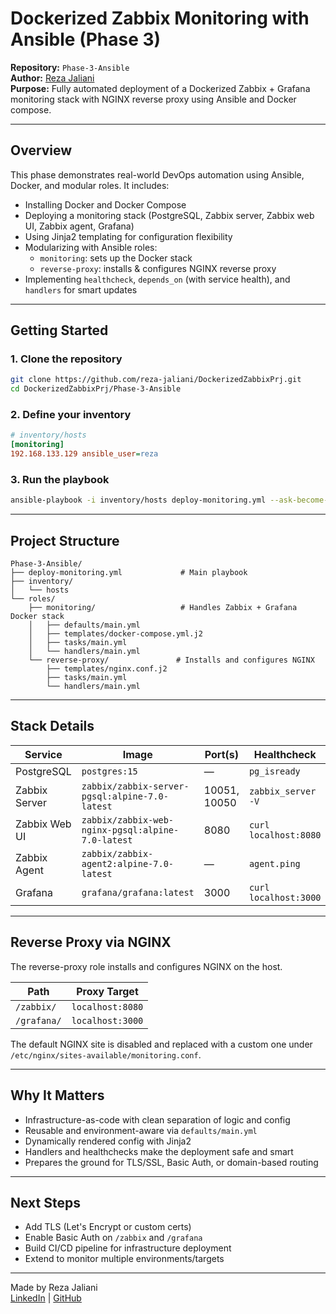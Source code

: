 #  Dockerized Zabbix Monitoring with Ansible (Phase 3)

**Repository:** `Phase-3-Ansible`  
**Author:** [Reza Jaliani](https://github.com/reza-jaliani)  
**Purpose:** Fully automated deployment of a Dockerized Zabbix + Grafana monitoring stack with NGINX reverse proxy using Ansible and Docker compose.

---

##  Overview

This phase demonstrates real-world DevOps automation using Ansible, Docker, and modular roles. It includes:

- Installing Docker and Docker Compose
- Deploying a monitoring stack (PostgreSQL, Zabbix server, Zabbix web UI, Zabbix agent, Grafana)
- Using Jinja2 templating for configuration flexibility
- Modularizing with Ansible roles:
  - `monitoring`: sets up the Docker stack
  - `reverse-proxy`: installs & configures NGINX reverse proxy
- Implementing `healthcheck`, `depends_on` (with service health), and `handlers` for smart updates

---

##  Getting Started

### 1. Clone the repository

```bash
git clone https://github.com/reza-jaliani/DockerizedZabbixPrj.git
cd DockerizedZabbixPrj/Phase-3-Ansible
```

### 2. Define your inventory

```ini
# inventory/hosts
[monitoring]
192.168.133.129 ansible_user=reza
```

### 3. Run the playbook

```bash
ansible-playbook -i inventory/hosts deploy-monitoring.yml --ask-become-pass
```

---

##  Project Structure

```
Phase-3-Ansible/
├── deploy-monitoring.yml             # Main playbook
├── inventory/
│   └── hosts
└── roles/
    ├── monitoring/                   # Handles Zabbix + Grafana Docker stack
    │   ├── defaults/main.yml
    │   ├── templates/docker-compose.yml.j2
    │   ├── tasks/main.yml
    │   └── handlers/main.yml
    └── reverse-proxy/               # Installs and configures NGINX
        ├── templates/nginx.conf.j2
        ├── tasks/main.yml
        └── handlers/main.yml
```

---

##  Stack Details

| Service         | Image                                             | Port(s)         | Healthcheck         |
|----------------|---------------------------------------------------|------------------|----------------------|
| PostgreSQL      | `postgres:15`                                      | —                | `pg_isready`         |
| Zabbix Server   | `zabbix/zabbix-server-pgsql:alpine-7.0-latest`    | 10051, 10050     | `zabbix_server -V`   |
| Zabbix Web UI   | `zabbix/zabbix-web-nginx-pgsql:alpine-7.0-latest` | 8080             | `curl localhost:8080`|
| Zabbix Agent    | `zabbix/zabbix-agent2:alpine-7.0-latest`          | —                | `agent.ping`         |
| Grafana         | `grafana/grafana:latest`                          | 3000             | `curl localhost:3000`|

---

##  Reverse Proxy via NGINX

The reverse-proxy role installs and configures NGINX on the host.

| Path             | Proxy Target       |
|------------------|--------------------|
| `/zabbix/`       | `localhost:8080`   |
| `/grafana/`      | `localhost:3000`   |

The default NGINX site is disabled and replaced with a custom one under `/etc/nginx/sites-available/monitoring.conf`.

---

##  Why It Matters

- Infrastructure-as-code with clean separation of logic and config
- Reusable and environment-aware via `defaults/main.yml`
- Dynamically rendered config with Jinja2
- Handlers and healthchecks make the deployment safe and smart
- Prepares the ground for TLS/SSL, Basic Auth, or domain-based routing

---

##  Next Steps

- Add TLS (Let's Encrypt or custom certs)
- Enable Basic Auth on `/zabbix` and `/grafana`
- Build CI/CD pipeline for infrastructure deployment
- Extend to monitor multiple environments/targets

---

Made by Reza Jaliani  
[LinkedIn](https://www.linkedin.com/in/reza-jaliani) | [GitHub](https://github.com/reza-jaliani)
